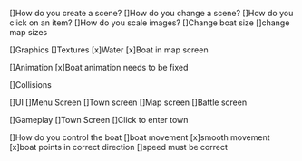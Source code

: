 []How do you create a scene?
[]How do you change a scene?
[]How do you click on an item?
[]How do you scale images?
    []Change boat size
    []change map sizes

[]Graphics
    []Textures
        [x]Water
    [x]Boat in map screen


[]Animation
    [x]Boat animation needs to be fixed

[]Collisions

[]UI
    []Menu Screen
    []Town screen
    []Map screen
    []Battle screen

[]Gameplay
    []Town Screen
    []Click to enter town


[]How do you control the boat
    []boat movement
        [x]smooth movement
        [x]boat points in correct direction
        []speed must be correct

